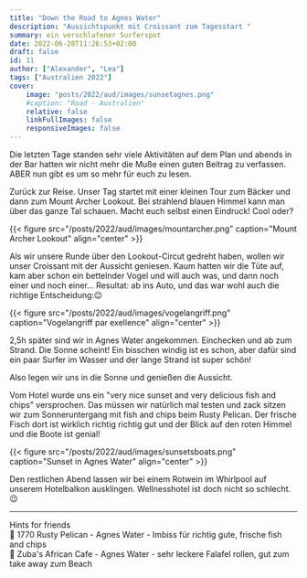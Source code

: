 ```yaml
---
title: "Down the Road to Agnes Water"
description: "Aussichtspunkt mit Croissant zum Tagesstart "
summary: ein verschlafener Surferspot
date: 2022-06-28T11:26:53+02:00
draft: false
id: 11
author: ["Alexander", "Lea"]
tags: ["Australien 2022"]
cover:
    image: "posts/2022/aud/images/sunsetagnes.png"
    #caption: "Road - Australien"
    relative: false
    linkFullImages: false
    responsiveImages: false
---
```

Die letzten Tage standen sehr viele  Aktivitäten auf dem Plan und abends in der Bar hatten wir nicht mehr die Muße einen guten Beitrag zu verfassen. ABER nun gibt es um so mehr für euch zu lesen.

Zurück zur Reise. Unser Tag startet mit einer kleinen Tour zum Bäcker und dann zum Mount Archer Lookout. Bei strahlend blauen Himmel kann man über das ganze Tal schauen. Macht euch selbst einen Eindruck! Cool oder?

{{< figure src="/posts/2022/aud/images/mountarcher.png" caption="Mount Archer Lookout" align="center" >}}

Als wir unsere Runde über den Lookout-Circut gedreht haben, wollen wir unser Croissant mit der Aussicht geniesen. Kaum hatten wir die Tüte auf, kam aber schon ein bettelnder Vogel und will auch was, und dann noch einer und noch einer... Resultat: ab ins Auto, und das war wohl auch die richtige Entscheidung::wink:

{{< figure src="/posts/2022/aud/images/vogelangriff.png" caption="Vogelangriff par exellence" align="center" >}}


2,5h später sind wir in Agnes Water angekommen. Einchecken und ab zum Strand. Die Sonne scheint! Ein bisschen windig ist es schon, aber dafür sind ein paar Surfer im Wasser und der lange Strand ist super schön! 

Also legen wir uns in die Sonne und genießen die Aussicht.

Vom Hotel wurde uns ein "very nice sunset and very delicious fish and chips" versprochen. Das müssen wir natürlich mal testen und zack sitzen wir zum Sonneruntergang mit fish and chips beim Rusty Pelican. Der frische Fisch dort ist wirklich richtig richtig gut und der Blick auf den roten Himmel und die Boote ist genial!

{{< figure src="/posts/2022/aud/images/sunsetsboats.png" caption="Sunset in Agnes Water" align="center" >}}

Den restlichen Abend lassen wir bei einem Rotwein im Whirlpool auf unserem Hotelbalkon ausklingen. Wellnesshotel ist doch nicht so schlecht. :wink:

------------
Hints for friends\
:round_pushpin: 1770 Rusty Pelican - Agnes Water - Imbiss für richtig gute, frische fish and chips\
:round_pushpin: Zuba's African Cafe - Agnes Water - sehr leckere Falafel rollen, gut zum take away zum Beach

